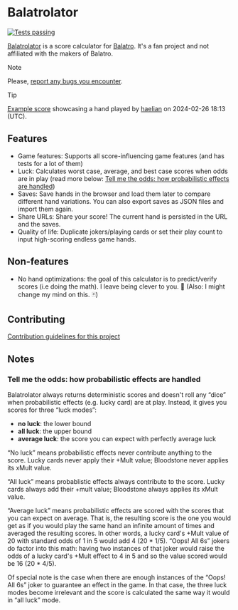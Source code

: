 # Balatrolator

[![Tests passing](https://github.com/kleinfreund/balatrolator/workflows/Tests/badge.svg)](https://github.com/kleinfreund/balatrolator/actions)

[Balatrolator](https://balatrolator.com/) is a score calculator for [Balatro](https://www.playbalatro.com/). It's a fan project and not affiliated with the makers of Balatro.

> [!NOTE]
> Please, [report any bugs you encounter](https://github.com/kleinfreund/balatrolator/issues/new/choose).

> [!TIP]
> [Example score](https://balatrolator.com/?state=---1-1--5-___________-11*_*_*_*_*_*_*_*_*_*_*_*-50*******_122*******_126*****0*3*_69****12.25***_132*******_119****5.5***-0*3***2**1_0*3**4*2**1_0*3**4*2**1_0*3**4*2**1_0*3**4*2**1_0*3**2***_0*3**5*2**_0*3**5*2**_0*3***2**) showcasing a hand played by [haelian](https://twitch.tv/haelian) on 2024-02-26 18:13 (UTC).

## Features

- Game features: Supports all score-influencing game features (and has tests for a lot of them)
- Luck: Calculates worst case, average, and best case scores when odds are in play (read more below: [Tell me the odds: how probabilistic effects are handled](#tell-me-the-odds-how-probabilistic-effects-are-handled))
- Saves: Save hands in the browser and load them later to compare different hand variations. You can also export saves as JSON files and import them again.
- Share URLs: Share your score! The current hand is persisted in the URL and the saves.
- Quality of life: Duplicate jokers/playing cards or set their play count to input high-scoring endless game hands.

## Non-features

- No hand optimizations: the goal of this calculator is to predict/verify scores (i.e doing the math). I leave being clever to you. 🤡 (Also: I might change my mind on this. 🃏)

## Contributing

[Contribution guidelines for this project](CONTRIBUTING.md)

## Notes

### Tell me the odds: how probabilistic effects are handled

Balatrolator always returns deterministic scores and doesn't roll any “dice” when probabilistic effects (e.g. lucky card) are at play. Instead, it gives you scores for three “luck modes”:

- **no luck**: the lower bound
- **all luck**: the upper bound
- **average luck**: the score you can expect with perfectly average luck

“No luck” means probabilistic effects never contribute anything to the score. Lucky cards never apply their +Mult value; Bloodstone never applies its xMult value.

“All luck” means probablistic effects always contribute to the score. Lucky cards always add their +mult value; Bloodstone always applies its xMult value.

“Average luck” means probabilistic effects are scored with the scores that you can expect on average. That is, the resulting score is the one you would get as if you would play the same hand an infinite amount of times and averaged the resulting scores. In other words, a lucky card's +Mult value of 20 with standard odds of 1 in 5 would add 4 (20 * 1/5). “Oops! All 6s” jokers do factor into this math: having two instances of that joker would raise the odds of a lucky card's +Mult effect to 4 in 5 and so the value scored would be 16 (20 * 4/5).

Of special note is the case when there are enough instances of the “Oops! All 6s” joker to guarantee an effect in the game. In that case, the three luck modes become irrelevant and the score is calculated the same way it would in “all luck” mode.
